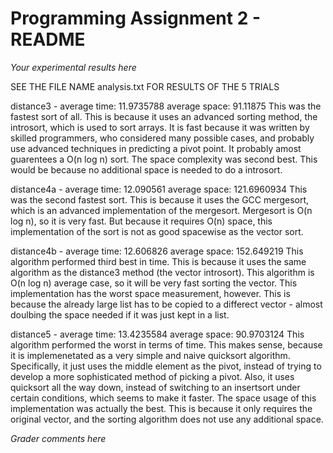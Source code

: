 Programming Assignment 2 - README
=================================

_Your experimental results here_

SEE THE FILE NAME analysis.txt FOR RESULTS OF THE 5 TRIALS

distance3 - average time: 11.9735788	average space: 91.11875
This was the fastest sort of all. This is because it uses an advanced sorting method, the introsort, which is used to sort arrays. It is fast because it was written by skilled programmers, who considered many possible cases, and probably use advanced techniques in predicting a pivot point. It probably amost guarentees a O(n log n) sort. The space complexity was second best. This would be because no additional space is needed to do a introsort.

distance4a - average time: 12.090561	average space: 121.6960934
This was the second fastest sort. This is because it uses the GCC mergesort, which is an advanced implementation of the mergesort. Mergesort is O(n log n), so it is very fast. But because it requires O(n) space, this implementation of the sort is not as good spacewise as the vector sort. 

distance4b - average time: 12.606826	average space: 152.649219
This algorithm performed third best in time. This is because it uses the same algorithm as the distance3 method (the vector introsort). This algorithm is O(n log n) average case, so it will be very fast sorting the vector. This implementation has the worst space measurement, however. This is because the already large list has to be copied to a differect vector - almost doulbing the space needed if it was just kept in a list.

distance5 - average time: 13.4235584	average space: 90.9703124
This algorithm performed the worst in terms of time. This makes sense, because it is implemenetated as a very simple and naive quicksort algorithm. Specifically, it just uses the middle element as the pivot, instead of trying to develop a more sophisticated method of picking a pivot. Also, it uses quicksort all the way down, instead of switching to an insertsort under certain conditions, which seems to make it faster. The space usage of this implementation was actually the best. This is because it only requires the original vector, and the sorting algorithm does not use any additional space.

_Grader comments here_

